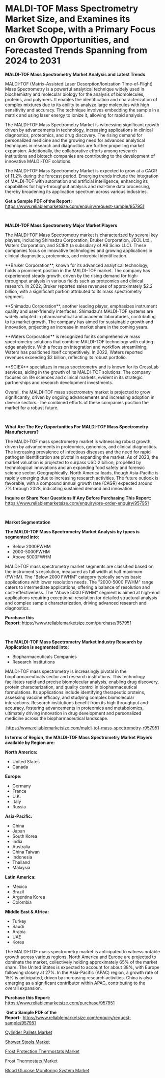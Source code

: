 <p><h1>MALDI-TOF Mass Spectrometry Market Size, and Examines its Market Scope, with a Primary Focus on Growth Opportunities, and Forecasted Trends Spanning from 2024 to 2031</h1></p><p><strong>MALDI-TOF Mass Spectrometry Market Analysis and Latest Trends</strong></p>
<p><p>MALDI-TOF (Matrix-Assisted Laser Desorption/Ionization Time-of-Flight) Mass Spectrometry is a powerful analytical technique widely used in biochemistry and molecular biology for the analysis of biomolecules, proteins, and polymers. It enables the identification and characterization of complex mixtures due to its ability to analyze large molecules with high sensitivity and accuracy. The technique involves embedding the sample in a matrix and using laser energy to ionize it, allowing for rapid analysis.</p><p>The MALDI-TOF Mass Spectrometry Market is witnessing significant growth driven by advancements in technology, increasing applications in clinical diagnostics, proteomics, and drug discovery. The rising demand for personalized medicine and the growing need for advanced analytical techniques in research and diagnostics are further propelling market expansion. Additionally, the collaborative efforts among research institutions and biotech companies are contributing to the development of innovative MALDI-TOF solutions.</p><p>The MALDI-TOF Mass Spectrometry Market is expected to grow at a CAGR of 11.2% during the forecast period. Emerging trends include the integration of MALDI-TOF with automation and artificial intelligence, enhancing its capabilities for high-throughput analysis and real-time data processing, thereby broadening its application spectrum across various industries.</p></p>
<p><strong>Get a Sample PDF of the Report:&nbsp;</strong> <a href="https://www.reliablemarketsize.com/enquiry/request-sample/957951?utm_campaign=1133&utm_medium=2&utm_source=Github&utm_content=ia&utm_term=03122024&utm_id=maldi-tof-mass-spectrometry">https://www.reliablemarketsize.com/enquiry/request-sample/957951</a></p>
<p>&nbsp;</p>
<p><strong>MALDI-TOF Mass Spectrometry Major Market Players</strong></p>
<p><p>The MALDI-TOF Mass Spectrometry market is characterized by several key players, including Shimadzu Corporation, Bruker Corporation, JEOL Ltd., Waters Corporation, and SCIEX (a subsidiary of AB Sciex LLC). These companies focus on innovative technologies and growing applications in clinical diagnostics, proteomics, and microbial identification.</p><p>**Bruker Corporation**, known for its advanced analytical technology, holds a prominent position in the MALDI-TOF market. The company has experienced steady growth, driven by the rising demand for high-throughput analysis in various fields such as proteomics and clinical research. In 2022, Bruker reported sales revenues of approximately $2.2 billion, with a significant portion attributed to its mass spectrometry segment.</p><p>**Shimadzu Corporation**, another leading player, emphasizes instrument quality and user-friendly interfaces. Shimadzu's MALDI-TOF systems are widely adopted in pharmaceutical and academic laboratories, contributing to its market growth. The company has aimed for sustainable growth and innovation, projecting an increase in market share in the coming years.</p><p>**Waters Corporation** is recognized for its comprehensive mass spectrometry solutions that combine MALDI-TOF technology with cutting-edge analytics. With a focus on integration and workflow streamlining, Waters has positioned itself competitively. In 2022, Waters reported revenues exceeding $2 billion, reflecting its robust portfolio.</p><p>**SCIEX** specializes in mass spectrometry and is known for its CrossLab services, aiding in the growth of its MALDI-TOF solutions. The company focuses on life sciences and clinical markets, evident in its strategic partnerships and research development investments.</p><p>Overall, the MALDI-TOF mass spectrometry market is projected to grow significantly, driven by ongoing advancements and increasing adoption in diverse sectors. The combined efforts of these companies position the market for a robust future.</p></p>
<p>&nbsp;</p>
<p><strong>What Are The Key Opportunities For MALDI-TOF Mass Spectrometry Manufacturers?</strong></p>
<p><p>The MALDI-TOF mass spectrometry market is witnessing robust growth, driven by advancements in proteomics, genomics, and clinical diagnostics. The increasing prevalence of infectious diseases and the need for rapid pathogen identification are pivotal in expanding the market. As of 2023, the market valuation is projected to surpass USD 2 billion, propelled by technological innovations and an expanding food safety and forensic science sector. Geographically, North America leads, though Asia-Pacific is rapidly emerging due to increasing research activities. The future outlook is favorable, with a compound annual growth rate (CAGR) expected around 7% through 2028, indicating sustained demand and innovation.</p></p>
<p><strong>Inquire or Share Your Questions If Any Before Purchasing This Report:</strong> <a href="https://www.reliablemarketsize.com/enquiry/pre-order-enquiry/957951?utm_campaign=1133&utm_medium=2&utm_source=Github&utm_content=ia&utm_term=03122024&utm_id=maldi-tof-mass-spectrometry">https://www.reliablemarketsize.com/enquiry/pre-order-enquiry/957951</a></p>
<p>&nbsp;</p>
<p><strong>Market Segmentation</strong></p>
<p><strong>The MALDI-TOF Mass Spectrometry Market Analysis by types is segmented into:</strong></p>
<p><ul><li>Below 2000FWHM</li><li>2000-5000FWHM</li><li>Above 5000FWHM</li></ul></p>
<p><p>MALDI-TOF mass spectrometry market segments are classified based on the instrument's resolution, measured as full width at half maximum (FWHM). The "Below 2000 FWHM" category typically serves basic applications with lower resolution needs. The "2000-5000 FWHM" range caters to intermediate applications, offering a balance of resolution and cost-effectiveness. The "Above 5000 FWHM" segment is aimed at high-end applications requiring exceptional resolution for detailed structural analysis and complex sample characterization, driving advanced research and diagnostics.</p></p>
<p><strong>Purchase this Report:&nbsp;</strong><a href="https://www.reliablemarketsize.com/purchase/957951?utm_campaign=1133&utm_medium=2&utm_source=Github&utm_content=ia&utm_term=03122024&utm_id=maldi-tof-mass-spectrometry">https://www.reliablemarketsize.com/purchase/957951</a></p>
<p>&nbsp;</p>
<p><strong>The MALDI-TOF Mass Spectrometry Market Industry Research by Application is segmented into:</strong></p>
<p><ul><li>Biopharmaceuticals Companies</li><li>Research Institutions</li></ul></p>
<p><p>MALDI-TOF mass spectrometry is increasingly pivotal in the biopharmaceuticals sector and research institutions. This technology facilitates rapid and precise biomolecular analysis, enabling drug discovery, protein characterization, and quality control in biopharmaceutical formulations. Its applications include identifying therapeutic proteins, assessing vaccine efficacy, and studying complex biomolecular interactions. Research institutions benefit from its high throughput and accuracy, fostering advancements in proteomics and metabolomics, ultimately driving innovation in drug development and personalized medicine across the biopharmaceutical landscape.</p></p>
<p><a href="https://www.reliablemarketsize.com/maldi-tof-mass-spectrometry-r957951?utm_campaign=1133&utm_medium=2&utm_source=Github&utm_content=ia&utm_term=03122024&utm_id=maldi-tof-mass-spectrometry">&nbsp;https://www.reliablemarketsize.com/maldi-tof-mass-spectrometry-r957951</a></p>
<p><strong>In terms of Region, the MALDI-TOF Mass Spectrometry Market Players available by Region are:</strong></p>
<p>
    <p> <strong> North America: </strong>
        <ul>
            <li>United States</li>
            <li>Canada</li>
        </ul>
        </p> 
    <p> <strong> Europe: </strong>
        <ul>
            <li>Germany</li>
            <li>France</li>
            <li>U.K.</li>
            <li>Italy</li>
            <li>Russia</li>
        </ul>
        </p> 
    <p> <strong> Asia-Pacific: </strong>
        <ul>
            <li>China</li>
            <li>Japan</li>
            <li>South Korea</li>
            <li>India</li>
            <li>Australia</li>
            <li>China Taiwan</li>
            <li>Indonesia</li>
            <li>Thailand</li>
            <li>Malaysia</li>
        </ul>
        </p> 
    <p> <strong> Latin America: </strong>
        <ul>
            <li>Mexico</li>
            <li>Brazil</li>
            <li>Argentina Korea</li>
            <li>Colombia</li>
        </ul>
        </p> 
    <p> <strong> Middle East & Africa: </strong>
        <ul>
            <li>Turkey</li>
            <li>Saudi</li>
            <li>Arabia</li>
            <li>UAE</li>
            <li>Korea</li>
        </ul>
    </p>
    </p>
<p><p>The MALDI-TOF mass spectrometry market is anticipated to witness notable growth across various regions. North America and Europe are projected to dominate the market, collectively holding approximately 65% of the market share. The United States is expected to account for about 38%, with Europe following closely at 27%. In the Asia-Pacific (APAC) region, a growth rate of 15% is anticipated, driven by increasing research activities. China is also emerging as a significant contributor within APAC, contributing to the overall expansion.</p></p>
<p><strong>Purchase this Report: </strong><a href="https://www.reliablemarketsize.com/purchase/957951?utm_campaign=1133&utm_medium=2&utm_source=Github&utm_content=ia&utm_term=03122024&utm_id=maldi-tof-mass-spectrometry">https://www.reliablemarketsize.com/purchase/957951</a></p>
<p>&nbsp;<strong>Get a Sample PDF of the Report:&nbsp;&nbsp;</strong><a href="https://www.reliablemarketsize.com/enquiry/request-sample/957951?utm_campaign=1133&utm_medium=2&utm_source=Github&utm_content=ia&utm_term=03122024&utm_id=maldi-tof-mass-spectrometry">https://www.reliablemarketsize.com/enquiry/request-sample/957951</a></p>
<p><strong></strong></p>
<p><p><a href="https://www.linkedin.com/pulse/thorough-analysis-cylinder-pallets-market-withits-anticipated-7p6xf?utm_campaign=1133&utm_medium=2&utm_source=Github&utm_content=ia&utm_term=03122024&utm_id=maldi-tof-mass-spectrometry">Cylinder Pallets Market</a></p><p><a href="https://www.linkedin.com/pulse/future-forecast-shower-stools-market-size-43-cagr-2024-1j6ge?utm_campaign=1133&utm_medium=2&utm_source=Github&utm_content=ia&utm_term=03122024&utm_id=maldi-tof-mass-spectrometry">Shower Stools Market</a></p><p><a href="https://issuu.com/reportprime-2/docs/frost-protection-thermostats-market-size-2030.pptx?utm_campaign=1133&utm_medium=2&utm_source=Github&utm_content=ia&utm_term=03122024&utm_id=maldi-tof-mass-spectrometry">Frost Protection Thermostats Market</a></p><p><a href="https://issuu.com/reportprime-2/docs/frost-thermostats-market-size-2030.pptx?utm_campaign=1133&utm_medium=2&utm_source=Github&utm_content=ia&utm_term=03122024&utm_id=maldi-tof-mass-spectrometry">Frost Thermostats Market</a></p><p><a href="https://github.com/WillieWoodard/Market-Research-Report-List-7/blob/main/blood-glucose-monitoring-system-market.md?utm_campaign=1133&utm_medium=2&utm_source=Github&utm_content=ia&utm_term=03122024&utm_id=maldi-tof-mass-spectrometry">Blood Glucose Monitoring System Market</a></p></p>